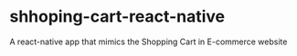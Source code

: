 # shhoping-cart-react-native

A react-native app that mimics the Shopping Cart in E-commerce website

